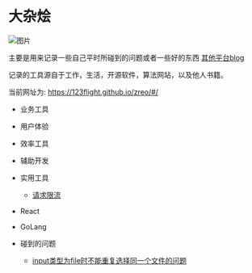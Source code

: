 # 大杂烩

![图片](https://s3.bmp.ovh/imgs/2022/06/16/76796a98ca7af042.png)

主要是用来记录一些自己平时所碰到的问题或者一些好的东西 [其他平台blog](https://blog.nowcoder.net/happy315)

记录的工具源自于工作，生活，开源软件，算法网站，以及他人书籍。

当前网址为: https://123flight.github.io/zreo/#/

* 业务工具

* 用户体验

* 效率工具

* 辅助开发

* 实用工具
    * [请求限流](https://123flight.github.io/zreo/#/util/query-limit)

* React

* GoLang

* 碰到的问题
    * [input类型为file时不能重复选择同一个文件的问题](https://123flight.github.io/zreo/#/project-question/input-typeof-file.md)
